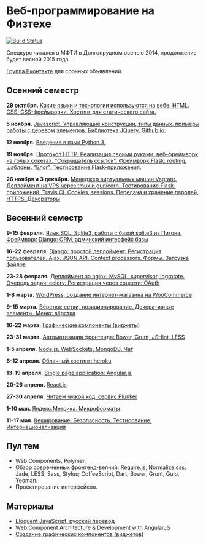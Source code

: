 Веб-программирование на Физтехе
===============

[![Build Status](https://travis-ci.org/vpavlenko/web-programming.svg?branch=master)](https://travis-ci.org/vpavlenko/web-programming)

Спецкурс читался в МФТИ в Долгопрудном осенью 2014, продолжение будет весной 2015 года.

[Группа Вконтакте](https://vk.com/mipt_web) для срочных объявлений.


Осенний семестр
----

**29 октября.** [Какие языки и технологии используются на вебе. HTML. CSS. CSS-фреймворки. Хостинг для статического сайта.](01-html-css)

**5 ноября.** [Javascript. Управляющие конструкции, типы данных, примеры работы с деревом элементов. Библиотека JQuery. Github.io.](02-js)

**12 ноября.** [Введение в язык Python 3.](03-python)

**19 ноября.** [Протокол HTTP. Реализация своими руками: веб-фреймворк на голых сокетах. "Сокращатель ссылок". Фреймворк Flask: routing, шаблоны. "Блог". Тестирование Flask-приложения.](04-http)

**26 ноября и 3 декабря.** [Менеджер виртуальных машин Vagrant. Деплоймент на VPS через tmux и gunicorn. Тестирование Flask-приложений, Travis CI. Cookies, sessions. Передача и хранение паролей, HTTPS. Декораторы](05-cookies)

Весенний семестр
---

**9-15 февраля.** [Язык SQL. Sqlite3, работа с базой sqlite3 из Питона. Фреймворк Django: ORM, админский интерфейс базы](07-django-1)

**16-22 февраля.** [Django: простой деплоймент. Регистрация пользователей. Ajax. JSON API. Context processors. Формы. Загрузка файлов](08-django-2)

**23-28 февраля.** [Деплоймент за nginx: MySQL, supervisor, logrotate. Очередь задач: celery. Регистрация через соцсети: OAuth](09-celery-oauth)

**1-8 марта.** [WordPress, создание интернет-магазина на WooCommerce](10-wordpress)

**9-15 марта.** [Вёрстка: сетки, позиционирование. Декоративные элементы. Меню: вёрстка](11-layout)

**16-22 марта.** [Графические компоненты (виджеты)](12-widgets)

**23-31 марта.** [Автоматизация фронтенда: Bower, Grunt, JSHint, LESS](13-grunt)

**1-5 апреля.** [Node.js, WebSockets, MongoDB. Чат](14-nodejs)

**6-12 апреля.** [Облачный хостинг: heroku](15-heroku)

**13-19 апреля.** [Single page application: Angular.js](16-angular)

**20-26 апреля.** [React.js](17-react)

**27-30 апреля.** [Читаем чужой код: сервис Plunker](18-plunker)

**1-10 мая.** [Яндекс.Метрика. Микроформаты](19-soft-skills)

**11-17 мая.** [Кеширование. Безопасность. Тестирование. Интернационализация](20-misc)


Пул тем
-----

- Web Components, Polymer.
- Обзор современных фронтенд-веяний: Require.js, Normalize.css; Jade, LESS, Sass, Stylus; CoffeeScript, Dart; Bower, Grunt, Gulp, Yeoman.
- Проектирование интерфейсов.


Материалы
--

- [Eloquent JavaScript, русский перевод](http://habrahabr.ru/post/240219/)
- [Web Component Architecture & Development with AngularJS](https://leanpub.com/web-component-development-with-angularjs/read)
- [Создание графических компонентов (виджетов)](http://learn.javascript.ru/widgets)
